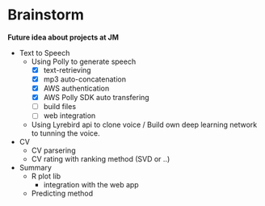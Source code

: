 # Brainstorm
**Future idea about projects at JM**

- Text to Speech
  - Using Polly to generate speech
    - [x] text-retrieving
    - [x] mp3 auto-concatenation
    - [x] AWS authentication
    - [x] AWS Polly SDK auto transfering
    - [ ] build files
    - [ ] web integration
  - Using Lyrebird api to clone voice / Build own deep learning network to tunning the voice.
- CV
  - CV parsering
  - CV rating with ranking method (SVD or ..)
- Summary
  - R plot lib
    - integration with the web app
  - Predicting method
